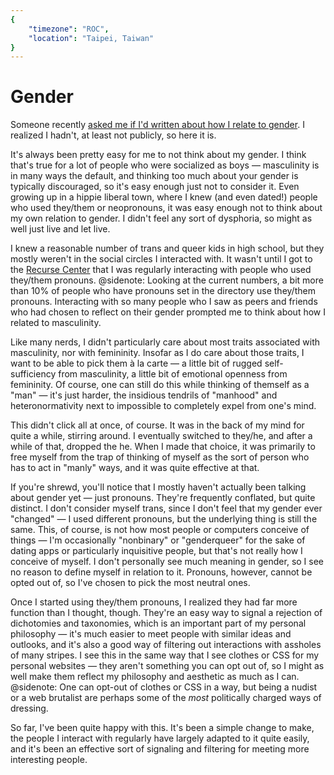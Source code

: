 ```yaml
---
{
	"timezone": "ROC",
	"location": "Taipei, Taiwan"
}
---
```

# Gender

Someone recently [asked me if I'd written about how I relate to gender](https://glit.sh/~wesleyac/ask/#q6). I realized I hadn't, at least not publicly, so here it is.

It's always been pretty easy for me to not think about my gender. I think that's true for a lot of people who were socialized as boys — masculinity is in many ways the default, and thinking too much about your gender is typically discouraged, so it's easy enough just not to consider it. Even growing up in a hippie liberal town, where I knew (and even dated!) people who used they/them or neopronouns, it was easy enough not to think about my own relation to gender. I didn't feel any sort of dysphoria, so might as well just live and let live.

I knew a reasonable number of trans and queer kids in high school, but they mostly weren't in the social circles I interacted with. It wasn't until I got to the [Recurse Center](https://www.recurse.com/) that I was regularly interacting with people who used they/them pronouns.
@sidenote: Looking at the current numbers, a bit more than 10% of people who have pronouns set in the directory use they/them pronouns.
Interacting with so many people who I saw as peers and friends who had chosen to reflect on their gender prompted me to think about how I related to masculinity.

Like many nerds, I didn't particularly care about most traits associated with masculinity, nor with femininity. Insofar as I do care about those traits, I want to be able to pick them à la carte — a little bit of rugged self-sufficiency from masculinity, a little bit of emotional openness from femininity. Of course, one can still do this while thinking of themself as a "man" — it's just harder, the insidious tendrils of "manhood" and heteronormativity next to impossible to completely expel from one's mind.

This didn't click all at once, of course. It was in the back of my mind for quite a while, stirring around. I eventually switched to they/he, and after a while of that, dropped the he. When I made that choice, it was primarily to free myself from the trap of thinking of myself as the sort of person who has to act in "manly" ways, and it was quite effective at that.

If you're shrewd, you'll notice that I mostly haven't actually been talking about gender yet — just pronouns. They're frequently conflated, but quite distinct. I don't consider myself trans, since I don't feel that my gender ever "changed" — I used different pronouns, but the underlying thing is still the same. This, of course, is not how most people or computers conceive of things — I'm occasionally "nonbinary" or "genderqueer" for the sake of dating apps or particularly inquisitive people, but that's not really how I conceive of myself. I don't personally see much meaning in gender, so I see no reason to define myself in relation to it. Pronouns, however, cannot be opted out of, so I've chosen to pick the most neutral ones.

Once I started using they/them pronouns, I realized they had far more function than I thought, though. They're an easy way to signal a rejection of dichotomies and taxonomies, which is an important part of my personal philosophy — it's much easier to meet people with similar ideas and outlooks, and it's also a good way of filtering out interactions with assholes of many stripes. I see this in the same way that I see clothes or CSS for my personal websites — they aren't something you can opt out of, so I might as well make them reflect my philosophy and aesthetic as much as I can.
@sidenote: One can opt-out of clothes or CSS in a way, but being a nudist or a web brutalist are perhaps some of the *most* politically charged ways of dressing.

So far, I've been quite happy with this. It's been a simple change to make, the people I interact with regularly have largely adapted to it quite easily, and it's been an effective sort of signaling and filtering for meeting more interesting people.
